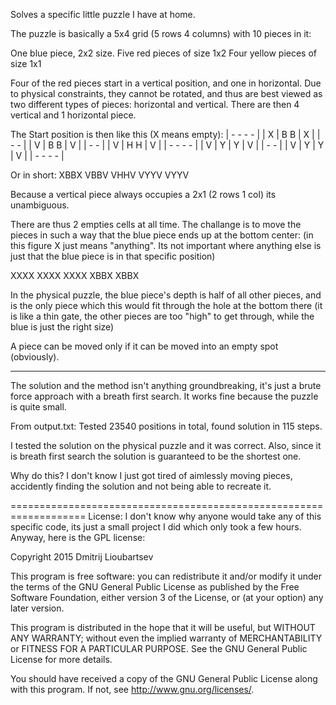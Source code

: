 Solves a specific little puzzle I have at home. 

The puzzle is basically a 5x4 grid (5 rows 4 columns) with 10 pieces in it:

One blue piece, 2x2 size.
Five red pieces of size 1x2
Four yellow pieces of size 1x1

Four of the red pieces start in a vertical position, and one in horizontal.
Due to physical constraints, they cannot be rotated, and thus are best viewed as
two different types of pieces: horizontal and vertical. There are then 4 vertical
and 1 horizontal piece.

The Start position is then like this (X means empty):
| -   -   -   - |
| X | B   B | X |
| -           - |
| V | B   B | V |
|     -   -     |
| V | H   H | V |
| -   -   -   - |
| V | Y | Y | V |
|     -   -     |
| V | Y | Y | V |
| -   -   -   - |

Or in short:
XBBX
VBBV
VHHV
VYYV
VYYV

Because a vertical piece always occupies a 2x1 (2 rows 1 col) its unambiguous.

There are thus 2 empties cells at all time. The challange is to move the pieces in 
such a way that the blue piece ends up at the bottom center:
(in this figure X just means "anything". Its not important where anything else is just
that the blue piece is in that specific position)

XXXX
XXXX
XXXX
XBBX
XBBX

In the physical puzzle, the blue piece's depth is half of all other pieces, and 
is the only piece which this would fit through the hole at the bottom there (it 
is like a thin gate, the other pieces are too "high" to get through, while the
blue is just the right size)

A piece can be moved only if it can be moved into an empty spot (obviously). 


-----------------------------------------------------

The solution and the method isn't anything groundbreaking, it's just a brute force
approach with a breath first search. It works fine because the puzzle is quite small.

From output.txt:
Tested 23540 positions in total, found solution in 115 steps.

I tested the solution on the physical puzzle and it was correct. Also, since it is 
breath first search the solution is guaranteed to be the shortest one.

Why do this? I don't know I just got tired of aimlessly moving pieces, accidently finding
the solution and not being able to recreate it.

===================================================================
License:
I don't know why anyone would take any of this specific code, its just a small project I did
which only took a few hours. Anyway, here is the GPL license: 

Copyright 2015 Dmitrij Lioubartsev

This program is free software: you can redistribute it and/or modify
it under the terms of the GNU General Public License as published by
the Free Software Foundation, either version 3 of the License, or
(at your option) any later version.

This program is distributed in the hope that it will be useful,
but WITHOUT ANY WARRANTY; without even the implied warranty of
MERCHANTABILITY or FITNESS FOR A PARTICULAR PURPOSE.  See the
GNU General Public License for more details.

You should have received a copy of the GNU General Public License
along with this program.  If not, see <http://www.gnu.org/licenses/>.
